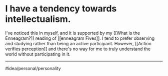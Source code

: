 # I have a tendency towards intellectualism.
I've noticed this in myself, and it is supported by my [[What is the Enneagram?]] reading of [[enneagram Fives]]. I tend to prefer observing and studying rather than being an active participant. However, [[Action verifies perception]] and there's no way for me to truly understand the world without participating in it.

---
#idea/personal/personality 
